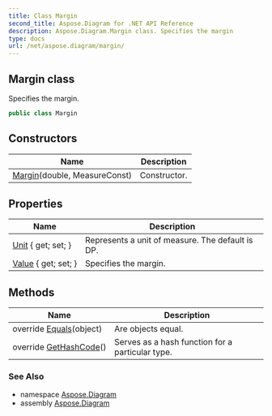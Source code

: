 ```yaml
---
title: Class Margin
second_title: Aspose.Diagram for .NET API Reference
description: Aspose.Diagram.Margin class. Specifies the margin
type: docs
url: /net/aspose.diagram/margin/
---
```

## Margin class

Specifies the margin.

```csharp
public class Margin
```

## Constructors

| Name | Description |
| --- | --- |
| [Margin](margin/)(double, MeasureConst) | Constructor. |

## Properties

| Name | Description |
| --- | --- |
| [Unit](../../aspose.diagram/margin/unit/) { get; set; } | Represents a unit of measure. The default is DP. |
| [Value](../../aspose.diagram/margin/value/) { get; set; } | Specifies the margin. |

## Methods

| Name | Description |
| --- | --- |
| override [Equals](../../aspose.diagram/margin/equals/)(object) | Are objects equal. |
| override [GetHashCode](../../aspose.diagram/margin/gethashcode/)() | Serves as a hash function for a particular type. |

### See Also

* namespace [Aspose.Diagram](../../aspose.diagram/)
* assembly [Aspose.Diagram](../../)


